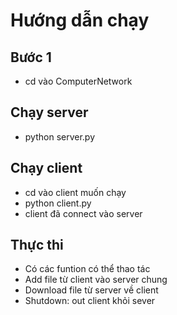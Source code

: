 # Hướng dẫn chạy
## Bước 1
- cd vào ComputerNetwork
## Chạy server
- python server.py
## Chạy client
- cd vào client muốn chạy
- python client.py
- client đã connect vào server
## Thực thi
- Có các funtion có thể thao tác
- Add file từ client vào server chung
- Download file từ server về client
- Shutdown: out client khỏi sever






